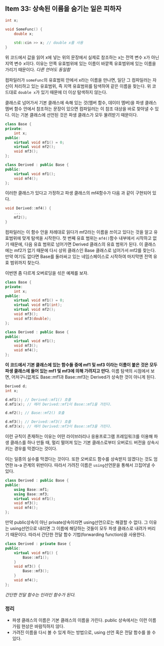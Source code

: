 ## Item 33: 상속된 이름을 숨기는 일은 피하자

```cpp
int x;

void SomeFunc() {
    double x;
    
    std::cin >> x; // double x를 사용
}
```

위 코드에서 값을 읽어 x에 넣는 위의 문장에서 실제로 참조하는 x는 전역 변수 x가 아닌 지역 변수 x이다. 이유는 안쪽 유효범위에 있는 이름이 바깥쪽 유효범위에 있는 이름을 가리기 때문이다. *다른 언어도 동일함*

컴파일러가 `someFunc`의 유효범위 안에서 x라는 이름을 만나면, 일단 그 컴파일러는 자신이 처리하고 있는 유효범위, 즉 지역 유효범위를 탐색하여 같은 이름을 찾는다. 위 코드대로 `double x`가 있기 때문에 더 이상 탐색하지 않는다.

클래스로 넘어가서 기본 클래스에 속해 있는 것(멤버 함수, 데이터 멤버)을 파생 클래스 멤버 함수 안에서 참조하는 문장이 있으면 컴파일러는 이 참조 대상을 바로 찾아낼 수 있다. 이는 기본 클래스에 선언된 것은 파생 클래스가 모두 물려받기 때문이다.

```cpp
class Base {
private:
    int x;
public:
    virtual void mf1() = 0;
    virtual void mf2();
    void mf3();
};

class Derived : public Base {
public:
    virtual void mf1();
    void mf4();
};
```

이러한 클래스가 있다고 가정하고 파생 클래스의 mf4함수가 다음 과 같이 구현되어 있다.

```cpp
void Derived::mf4() {
    ...
    mf2();
}
```

컴파일러는 이 함수 안을 차례대로 읽다가 mf2라는 이름을 쓰이고 있다는 것을 알고 유효범위에 맞게 탐색을 시작한다. 첫 번째 유효 범위는 `mf4()`함수 내부에서 시작하고 없기 때문에, 다음 유효 범위로 넘어가면 Derived 클래스의 유효 범위가 된다. 이 클래스에는 mf2가 없기 때문에 다시 상위 클래스인 Base 클래스로 넘어가서 mf2를 찾는다. 만약 여기도 없다면 Base를 둘러싸고 있는 네임스페이스로 시작하여 마지막엔 전역 유효 범위까지 찾는다.

이번엔 좀 다르게 오버로딩을 섞은 예제를 보자.

```cpp
class Base {
private:
    int x;
public:
    virtual void mf1() = 0;
    virtual void mf1(int);
    virtual void mf2();
    void mf3();
    void mf3(double);
};

class Derived : public Base {
public:
    virtual void mf1();
    void mf3();
    void mf4();
};
```

**이 코드에서 기본 클래스에 있는 함수들 중에 mf1 및 mf3 이라는 이름이 붙은 것은 모두 파생 클래스에 들어 있는 mf1 및 mf3에 의해 가려지고 만다.** 이름 탐색의 시점에서 보면, 어처구니없게도 Base::mf1과 Base::mf3는 Derived가 상속한 것이 아니게 된다.

```cpp
Derived d;
int x;

d.mf1(); // Derived::mf1() 호출
d.mf1(x); // 에러 Derived::mf1이 Base::mf1을 가린다.

d.mf2(); // Base::mf2() 호출

d.mf3(); // Derived::mf3() 호출
d.mf3(x); // 에러 Derived::mf3이 Base::mf3을 가린다.
```

이런 규칙이 존재하는 이유는 어떤 라이브러리나 응용프로그램 프레임워크를 이용해 파생 클래스를 하나 만들 때, 멀리 떨어져 있는 기본 클래스로부터 오버로드 버전을 상속시키는 경우를 막겠다는 것이다.

이는 일종의 실수를 막겠다는 것이다. 또한 오버로드 함수를 상속받지 않겠다는 것도 엄연한 is-a 관계의 위반이다. 따라서 가려진 이름은 `using`선언문을 통해서 끄집어낼 수 있다.

```cpp
class Derived : public Base {
public:
    using Base::mf1;
    using Base::mf3;
    virtual void mf1();
    void mf3();
    void mf4();
};
```

만약 public상속이 아닌 private상속이라면 using선언으로는 해결할 수 없다. 그 이유는 using선언으로 내리면 그 이름에 해당하는 것들이 모두 파생 클래스로 내려가 버리기 때문이다. 따라서 간단한 전달 함수 기법(forwarding function)을 사용한다.

```cpp
class Derived : private Base {
public:
    virtual void mf1() {
        Base::mf1();
    }
    void mf3() {
        Base::mf3();
    }
    void mf4();
};
```

*간단한 전달 함수는 인라인 함수가 된다.*

### 정리

- 파생 클래스의 이름은 기본 클래스의 이름을 가린다. public 상속에서는 이런 이름 가림 현상은 바람직하지 않다.
- 가려진 이름을 다시 볼 수 있게 하는 방법으로, using 선언 혹은 전달 함수를 쓸 수 있다.

